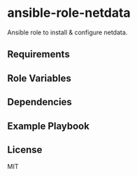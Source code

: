 ansible-role-netdata
=========

Ansible role to install & configure netdata.

Requirements
------------

Role Variables
--------------

Dependencies
------------

Example Playbook
----------------

License
-------

MIT

